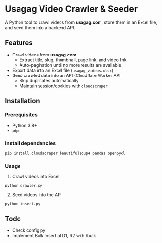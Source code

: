 # Usagag Video Crawler & Seeder

A Python tool to crawl videos from **usagag.com**, store them in an Excel file, and seed them into a backend API.

## Features
- Crawl videos from **usagag.com**
  - Extract title, slug, thumbnail, page link, and video link
  - Auto-pagination until no more results are available
- Export data into an Excel file (`usagag_videos.xlsx`)
- Seed crawled data into an API (Cloudflare Worker API)
  - Skip duplicates automatically
  - Maintain session/cookies with `cloudscraper`

## Installation
### Prerequisites
- Python 3.8+
- pip

### Install dependencies
```bash
pip install cloudscraper beautifulsoup4 pandas openpyxl
```

### Usage
1. Crawl videos into Excel
```bash
python crawler.py
```

2. Seed videos into the API
```bash
python insert.py
```

## Todo
- Check config.py
- Implement Bulk Insert at D1, R2 with /bulk

